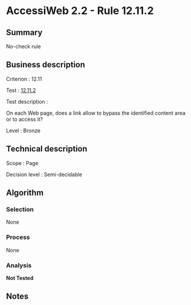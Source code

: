 # AccessiWeb 2.2 - Rule 12.11.2

## Summary

No-check rule

## Business description

Criterion : 12.11

Test : [12.11.2](http://www.accessiweb.org/index.php/accessiweb-22-english-version.html#test-12-11-2)

Test description :

 On each Web page, does a link allow to bypass the identified content area or to access it? 

Level : Bronze 

## Technical description

Scope : Page

Decision level : Semi-decidable

## Algorithm

### Selection

None

### Process

None

### Analysis

**Not Tested**

## Notes

